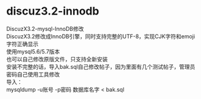 # discuz3.2-innodb
DiscuzX3.2-mysql-InnoDB修改 </br>
DiscuzX3.2修改成InnoDB引擎，同时支持完整的UTF-8，实现CJK字符和emoji字符正确显示 </br>
使用mysql5.6/5.7版本 </br>
也可以自己修改原版文件，只支持全新安装 </br>
安装不完整的话，导入bak.sql自己修改帖子，因为里面有几个测试帖子，管理员密码自己使用工具修改</br>
导入：</br>
mysqldump -u账号 -p密码 数据库名字 < bak.sql
